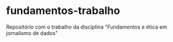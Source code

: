 # fundamentos-trabalho
Repositório com o trabalho da disciplina "Fundamentos e ética em jornalismo de dados"
